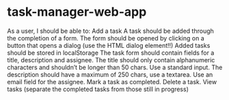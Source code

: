 # task-manager-web-app
As a user, I should be able to:
Add a task
A task should be added through the completion of a form.
The form should be opened by clicking on a button that opens a dialog (use the HTML dialog element!!)
Added tasks should be stored in localStorage
The task form should contain fields for a title, description and assignee.
The title should only contain alphanumeric characters and shouldn’t be longer than 50 chars. Use a standard input.
The description should have a maximum of 250 chars, use a textarea.
Use an email field for the assignee.
Mark a task as completed.
Delete a task.
View tasks (separate the completed tasks from those still in progress)
